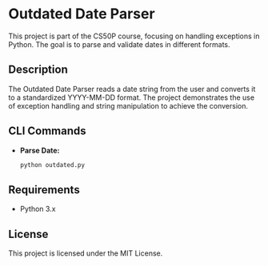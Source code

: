 # Outdated Date Parser

This project is part of the CS50P course, focusing on handling exceptions in Python. The goal is to parse and validate dates in different formats.

## Description

The Outdated Date Parser reads a date string from the user and converts it to a standardized YYYY-MM-DD format. The project demonstrates the use of exception handling and string manipulation to achieve the conversion.

## CLI Commands

- **Parse Date:**

  ```sh
  python outdated.py
  ```

## Requirements

- Python 3.x

## License

This project is licensed under the MIT License.
